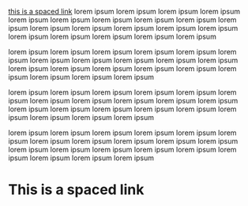 [this is a spaced link](#plz)
lorem ipsum
lorem ipsum
lorem ipsum
lorem ipsum
lorem ipsum
lorem ipsum
lorem ipsum
lorem ipsum
lorem ipsum
lorem ipsum
lorem ipsum
lorem ipsum
lorem ipsum
lorem ipsum
lorem ipsum
lorem ipsum
lorem ipsum
lorem ipsum
lorem ipsum
lorem ipsum

lorem ipsum
lorem ipsum
lorem ipsum
lorem ipsum
lorem ipsum
lorem ipsum
lorem ipsum
lorem ipsum
lorem ipsum
lorem ipsum
lorem ipsum
lorem ipsum
lorem ipsum
lorem ipsum
lorem ipsum
lorem ipsum
lorem ipsum
lorem ipsum
lorem ipsum
lorem ipsum


lorem ipsum
lorem ipsum
lorem ipsum
lorem ipsum
lorem ipsum
lorem ipsum
lorem ipsum
lorem ipsum
lorem ipsum
lorem ipsum
lorem ipsum
lorem ipsum
lorem ipsum
lorem ipsum
lorem ipsum
lorem ipsum
lorem ipsum
lorem ipsum
lorem ipsum
lorem ipsum

lorem ipsum
lorem ipsum
lorem ipsum
lorem ipsum
lorem ipsum
lorem ipsum
lorem ipsum
lorem ipsum
lorem ipsum
lorem ipsum
lorem ipsum
lorem ipsum
lorem ipsum
lorem ipsum
lorem ipsum
lorem ipsum
lorem ipsum
lorem ipsum
lorem ipsum
lorem ipsum
# <span id="plz">This is a spaced link</span>
